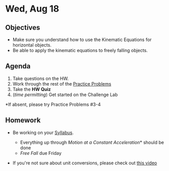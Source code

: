 Wed, Aug 18
=========  

Objectives
------------
- Make sure you understand how to use the Kinematic Equations for horizontal objects.
- Be able to apply the kinematic equations to freely falling objects.

Agenda  
---------  

 1. Take questions on the HW.
 2. Work through the rest of the [Practice Problems][pp]
 3. Take the **HW Quiz**
 4. (*time permitting*) Get started on the Challenge Lab

*If absent, please try Practice Problems #3-4 

<!--
*If you are absent, please take a look at the video version of the notes provided.*
-->

Homework
-------------  
- Be working on your [Syllabus](https://avon.schoology.com/course/5138386902/materials?f=469192557). 

	- Everything up through *Motion at a Constant Acceleration** should be done
	- *Free Fall* due Friday
- If you're not sure about unit conversions, please check out [this video](https://www.youtube.com/watch?v=wwtcSoBxv4w)

[pp]: https://avon.schoology.com/course/5138386902/materials/gp/5197060132
<!--stackedit_data:
eyJoaXN0b3J5IjpbLTE2Mjg2Mjg2ODMsNTc4ODUxMzM4LC0xOT
c3NjAwNjQ1LC0xNDYxNzIxNjQ3LC0xMjk2MTUxNTA4LC0xMTM5
NzY1OTM2LDQ4NTUzMTMyNywtMzgwMDMzOTksLTc4ODA2MjMsLT
Q1MjcxOTEzNCwtODQ0Mzg2NSwtMTExMzU4ODcwLDE0NDI4NjY5
NjUsLTk0MDMyMjk4NiwtNzc4Mjg4MDI2LDU0NjMzMTgyMyw1Nj
E2MjI2OTgsLTIxMTQwOTg4ODUsLTY4MDIyNzczOSwyMDM0NTE2
NTMwXX0=
-->